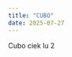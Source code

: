 ```yaml
---
title: "CUBO"
date: 2025-07-27
---
```

Cubo ciek lu 2

<script>
      // Load mathbox with camera controls
      var mathbox = MathBox.mathBox({
        plugins: ["core", "controls", "cursor"],
        controls: {
          klass: THREE.OrbitControls,
        },
        camera: {
          far: 1000,
        },
      });

      mathbox.three.camera.position.set(0, 1, 3);

      // Set scale
      mathbox.set({
        scale: 720,
      });

      mathbox.cartesian({
  range: [[-1, 1], [-1, 1]],
});
      mathbox.line({
  // ...
}, {
  width: function (time, delta) {
    return 2 + Math.sin(time);
  }
})
</script>
